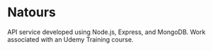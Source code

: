 # Natours
 
 API service developed using Node.js, Express, and MongoDB.
 Work associated with an Udemy Training course.
